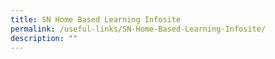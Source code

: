 ```yaml
---
title: SN Home Based Learning Infosite
permalink: /useful-links/SN-Home-Based-Learning-Infosite/
description: ""
---
```

